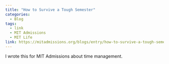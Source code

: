 ```yaml
---
title: "How to Survive a Tough Semester"
categories:
  - Blog
tags:
  - link
  - MIT Admissions
  - MIT Life
link: https://mitadmissions.org/blogs/entry/how-to-survive-a-tough-semester/
---
```


I wrote this for MIT Admissions about time management.

